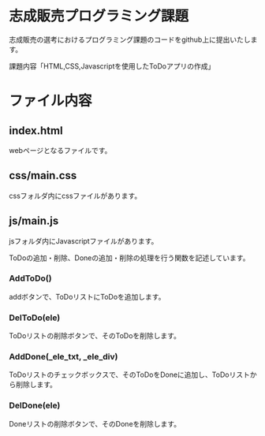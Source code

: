 # 志成販売プログラミング課題

志成販売の選考におけるプログラミング課題のコードをgithub上に提出いたします。

課題内容「HTML,CSS,Javascriptを使用したToDoアプリの作成」

# ファイル内容

## index.html

webページとなるファイルです。

## css/main.css

cssフォルダ内にcssファイルがあります。

## js/main.js

jsフォルダ内にJavascriptファイルがあります。

ToDoの追加・削除、Doneの追加・削除の処理を行う関数を記述しています。

### AddToDo()

addボタンで、ToDoリストにToDoを追加します。

### DelToDo(ele)

ToDoリストの削除ボタンで、そのToDoを削除します。

### AddDone(_ele_txt, _ele_div)

ToDoリストのチェックボックスで、そのToDoをDoneに追加し、ToDoリストから削除します。

### DelDone(ele)

Doneリストの削除ボタンで、そのDoneを削除します。
